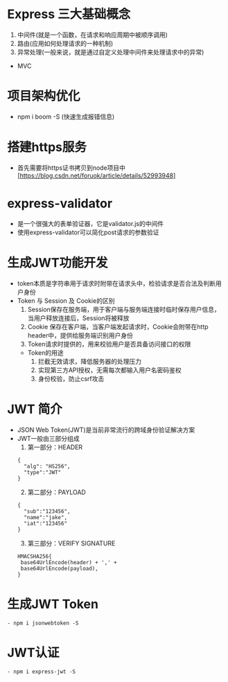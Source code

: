 # Express 三大基础概念
  1. 中间件(就是一个函数，在请求和响应周期中被顺序调用)
  2. 路由(应用如何处理请求的一种机制)
  3. 异常处理(一般来说，就是通过自定义处理中间件来处理请求中的异常)

  - MVC 

# 项目架构优化
  - npm i boom -S (快速生成报错信息)

# 搭建https服务
  - 首先需要将https证书拷贝到node项目中
  [https://blog.csdn.net/foruok/article/details/52993948]

# express-validator
  - 是一个很强大的表单验证器，它是validator.js的中间件
  - 使用express-validator可以简化post请求的参数验证

# 生成JWT功能开发
  - token本质是字符串用于请求时附带在请求头中，检验请求是否合法及判断用户身份
  - Token 与 Session 及 Cookie的区别
    1. Session保存在服务端，用于客户端与服务端连接时临时保存用户信息，当用户释放连接后，Session将被释放
    2. Cookie 保存在客户端，当客户端发起请求时，Cookie会附带在http header中，提供给服务端识别用户身份
    3. Token请求时提供的，用来校验用户是否具备访问接口的权限
    - Token的用途
      1. 拦截无效请求，降低服务器的处理压力
      2. 实现第三方API授权，无需每次都输入用户名密码鉴权
      3. 身份校验，防止csrf攻击
# JWT 简介
  - JSON Web Token(JWT)是当前非常流行的跨域身份验证解决方案
  - JWT一般由三部分组成
    1. 第一部分：HEADER
    ```
    {
      "alg": "HS256",
      "type":"JWT"
    } 
    ```
    2. 第二部分：PAYLOAD
    ```
    {
      "sub":"123456",
      "name":"jake",
      "iat":"123456"
    }
    ```
    3. 第三部分：VERIFY SIGNATURE
     ```
    HMACSHA256{
      base64UrlEncode(header) + ',' +
      base64UrlEncode(payload),
    }
    ```
  # 生成JWT Token
    - npm i jsonwebtoken -S
  # JWT认证
    - npm i express-jwt -S